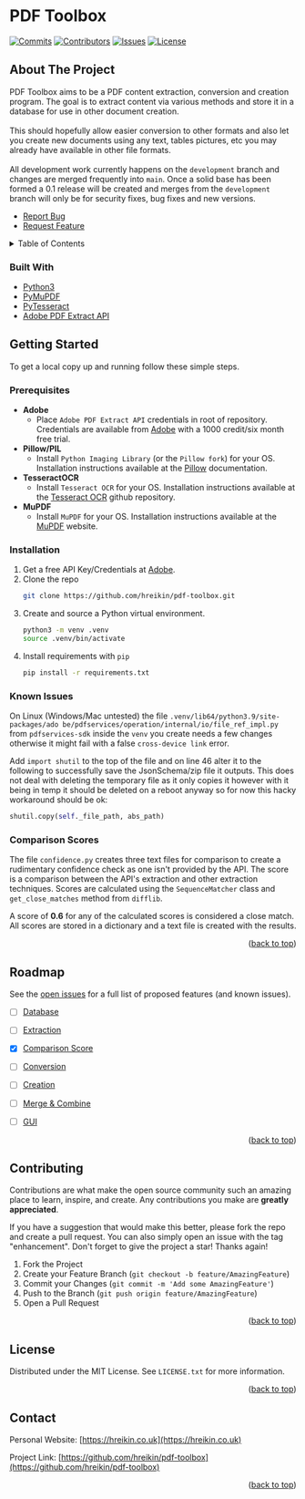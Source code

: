 <div id="top"></div>
<!--
*** Thanks for checking out the Best-README-Template. If you have a suggestion
*** that would make this better, please fork the repo and create a pull request
*** or simply open an issue with the tag "enhancement".
*** Don't forget to give the project a star!
*** Thanks again! Now go create something AMAZING! :D
-->



<!-- PROJECT SHIELDS -->
<!--
*** I'm using markdown "reference style" links for readability.
*** Reference links are enclosed in brackets [ ] instead of parentheses ( ).
*** See the bottom of this document for the declaration of the reference variables
*** for contributors-url, forks-url, etc. This is an optional, concise syntax you may use.
*** https://www.markdownguide.org/basic-syntax/#reference-style-links
-->
# PDF Toolbox

[![Commits][commit-shield]][commit-url]
[![Contributors][contributors-shield]][contributors-url]
[![Issues][issues-shield]][issues-url]
[![License][license-shield]][license-url]
<!-- [![Forks][forks-shield]][forks-url] -->
<!-- [![Stargazers][stars-shield]][stars-url] -->
<!-- [![LinkedIn][linkedin-shield]][linkedin-url] -->
<!-- PROJECT LOGO -->
<!-- <div>
  <a href="https://github.com/hreikin/pdf-toolbox">
    <img src="images/logo.png" alt="Logo" width="80" height="80">
  </a>
  <h3 align="center">PDF Toolbox</h3>
  <p>
  PDF Toolbox aims to be a PDF content extraction, conversion and creation 
  program. The goal is to extract content via various methods and store it in 
  a database for use in other document creation. 
  <br /><br />
  This should hopefully allow easier conversion to other formats and also let 
  you create new documents using any text, tables pictures, etc you may 
  already have available in other file formats.
  <br /><br />
  PDF Toolbox is in development so things will break regularly until a solid base for 
  the program has been created.
  <br /><br />
  <a href="https://github.com/hreikin/pdf-toolbox"><strong>Explore the docs »</strong></a>
  <br />
  <br />
  <a href="https://github.com/hreikin/pdf-toolbox">View Demo</a>
  <a href="https://github.com/hreikin/pdf-toolbox/issues">Report Bug</a>
  <br />
  <a href="https://github.com/hreikin/pdf-toolbox/issues">Request Feature</a>
  </p>
</div> -->


<!-- ABOUT THE PROJECT -->
## About The Project
<!-- Project Screenshot -->
<!-- [![Product Name Screen Shot][product-screenshot]](https://example.com) -->

PDF Toolbox aims to be a PDF content extraction, conversion and creation 
program. The goal is to extract content via various methods and store it in 
a database for use in other document creation. 
<br /><br />
This should hopefully allow easier conversion to other formats and also let 
you create new documents using any text, tables pictures, etc you may 
already have available in other file formats.
<br /><br />
All development work currently happens on the `development` branch and changes 
are merged frequently into `main`. Once a solid base has been formed a 0.1 
release will be created and merges from the `development` branch will only be 
for security fixes, bug fixes and new versions.
<br />
<!-- <a href="https://github.com/hreikin/pdf-toolbox"><strong>Explore the docs »</strong></a>
<br />
<br />
<a href="https://github.com/hreikin/pdf-toolbox">View Demo</a> -->
<ul>
  <li>
    <a href="https://github.com/hreikin/pdf-toolbox/issues">Report Bug</a>
  </li>
  <li>
    <a href="https://github.com/hreikin/pdf-toolbox/issues">Request Feature</a>
  </li>
</ul>
<!-- TABLE OF CONTENTS -->
<details>
  <summary>Table of Contents</summary>
  <ol>
    <li>
      <a href="#about-the-project">About The Project</a>
      <ul>
        <li><a href="#built-with">Built With</a></li>
      </ul>
    </li>
    <li>
      <a href="#getting-started">Getting Started</a>
      <ul>
        <li><a href="#prerequisites">Prerequisites</a></li>
        <li><a href="#installation">Installation</a></li>
        <li><a href="#known-issues">Known Issues</a></li>
        <li><a href="#comparison-scores">Comparison Scores</a></li>
      </ul>
    </li>
    <!-- <li><a href="#usage">Usage</a></li> -->
    <li><a href="#roadmap">Roadmap</a></li>
    <li><a href="#contributing">Contributing</a></li>
    <li><a href="#license">License</a></li>
    <li><a href="#contact">Contact</a></li>
    <!-- <li><a href="#acknowledgments">Acknowledgments</a></li> -->
  </ol>
</details>

### Built With

* [Python3](https://www.python.org/)
* [PyMuPDF](https://github.com/pymupdf/PyMuPDF)
* [PyTesseract](https://github.com/madmaze/pytesseract)
* [Adobe PDF Extract API](https://developer.adobe.com/document-services/apis/pdf-extract/)

<!-- GETTING STARTED -->
## Getting Started

To get a local copy up and running follow these simple steps.

### Prerequisites

* **Adobe**
  * Place `Adobe PDF Extract API` credentials in root of repository. Credentials are available from [Adobe](https://developer.adobe.com/document-services/apis/pdf-extract/) with a 1000 credit/six month free trial.
* **Pillow/PIL**
  * Install `Python Imaging Library` (or the `Pillow fork`) for your OS. Installation instructions available at the [Pillow](https://pillow.readthedocs.io/en/stable/installation.html) documentation.
* **TesseractOCR**
  * Install `Tesseract OCR` for your OS. Installation instructions available at the [Tesseract OCR](https://github.com/tesseract-ocr/tesseract) github repository.
* **MuPDF**
  * Install `MuPDF` for your OS. Installation instructions available at the [MuPDF](https://mupdf.com) website.

### Installation

1. Get a free API Key/Credentials at [Adobe](https://developer.adobe.com/document-services/apis/pdf-extract/).
2. Clone the repo
    ```sh
    git clone https://github.com/hreikin/pdf-toolbox.git
    ```
3. Create and source a Python virtual environment.
    ```sh
    python3 -m venv .venv
    source .venv/bin/activate
    ```
4. Install requirements with `pip`
    ```sh
    pip install -r requirements.txt
    ```



### Known Issues
On Linux (Windows/Mac untested) the file `.venv/lib64/python3.9/site-packages/ado
be/pdfservices/operation/internal/io/file_ref_impl.py` from `pdfservices-sdk` 
inside the `venv` you create needs a few changes otherwise it might fail with a 
false `cross-device link` error.

Add `import shutil` to the top of the file and on line 46 alter it to the 
following to successfully save the JsonSchema/zip file it outputs. This does not 
deal with deleting the temporary file as it only copies it however with it being 
in temp it should be deleted on a reboot anyway so for now this hacky workaround 
should be ok:

```python
shutil.copy(self._file_path, abs_path)
```

### Comparison Scores
The file `confidence.py` creates three text files for comparison to create a 
rudimentary confidence check as one isn't provided by the API. The score is a 
comparison between the API's extraction and other extraction techniques. Scores 
are calculated using the `SequenceMatcher` class and `get_close_matches` method 
from `difflib`. 

A score of **0.6** for any of the calculated scores is considered a close match. 
All scores are stored in a dictionary and a text file is created with the 
results.

<p align="right">(<a href="#top">back to top</a>)</p>

<!-- USAGE EXAMPLES -->
<!-- ## Usage

Use this space to show useful examples of how a project can be used. Additional screenshots, code examples and demos work well in this space. You may also link to more resources.

_For more examples, please refer to the [Documentation](https://example.com)_

<p align="right">(<a href="#top">back to top</a>)</p> -->



<!-- ROADMAP -->
## Roadmap

See the [open issues](https://github.com/hreikin/pdf-toolbox/issues) for a full list of proposed features (and known issues).

<!-- **Related Issues** -->

- [ ] [Database](https://github.com/hreikin/pdf-toolbox/issues/2)
- [ ] [Extraction](https://github.com/hreikin/pdf-toolbox/issues/3)
- [x] [Comparison Score](https://github.com/hreikin/pdf-toolbox/issues/4)
- [ ] [Conversion](https://github.com/hreikin/pdf-toolbox/issues/5)
- [ ] [Creation](https://github.com/hreikin/pdf-toolbox/issues/6)
- [ ] [Merge & Combine](https://github.com/hreikin/pdf-toolbox/issues/7)
- [ ] [GUI](https://github.com/hreikin/pdf-toolbox/issues/11) 


<p align="right">(<a href="#top">back to top</a>)</p>



<!-- CONTRIBUTING -->
## Contributing

Contributions are what make the open source community such an amazing place to learn, inspire, and create. Any contributions you make are **greatly appreciated**.

If you have a suggestion that would make this better, please fork the repo and create a pull request. You can also simply open an issue with the tag "enhancement".
Don't forget to give the project a star! Thanks again!

1. Fork the Project
2. Create your Feature Branch (`git checkout -b feature/AmazingFeature`)
3. Commit your Changes (`git commit -m 'Add some AmazingFeature'`)
4. Push to the Branch (`git push origin feature/AmazingFeature`)
5. Open a Pull Request

<p align="right">(<a href="#top">back to top</a>)</p>



<!-- LICENSE -->
## License

Distributed under the MIT License. See `LICENSE.txt` for more information.

<p align="right">(<a href="#top">back to top</a>)</p>



<!-- CONTACT -->
## Contact

Personal Website: [https://hreikin.co.uk](https://hreikin.co.uk)

Project Link: [https://github.com/hreikin/pdf-toolbox](https://github.com/hreikin/pdf-toolbox)

<p align="right">(<a href="#top">back to top</a>)</p>



<!-- ACKNOWLEDGMENTS -->
<!-- ## Acknowledgments

* []()
* []()
* []()

<p align="right">(<a href="#top">back to top</a>)</p> -->



<!-- MARKDOWN LINKS & IMAGES -->
<!-- https://www.markdownguide.org/basic-syntax/#reference-style-links -->
[contributors-shield]: https://img.shields.io/github/contributors/hreikin/pdf-toolbox.svg?style=for-the-badge
[contributors-url]: https://github.com/hreikin/pdf-toolbox/graphs/contributors
[forks-shield]: https://img.shields.io/github/forks/hreikin/pdf-toolbox.svg?style=for-the-badge
[forks-url]: https://github.com/hreikin/pdf-toolbox/network/members
[stars-shield]: https://img.shields.io/github/stars/hreikin/pdf-toolbox.svg?style=for-the-badge
[stars-url]: https://github.com/hreikin/pdf-toolbox/stargazers
[issues-shield]: https://img.shields.io/github/issues/hreikin/pdf-toolbox.svg?style=for-the-badge
[issues-url]: https://github.com/hreikin/pdf-toolbox/issues
[license-shield]: https://img.shields.io/github/license/hreikin/pdf-toolbox.svg?style=for-the-badge
[license-url]: https://github.com/hreikin/pdf-toolbox/blob/main/LICENSE.txt
[commit-shield]: https://img.shields.io/github/commit-activity/m/hreikin/pdf-toolbox?style=for-the-badge
[commit-url]: https://github.com/hreikin/pdf-toolbox/graphs/commit-activity
<!-- [linkedin-shield]: https://img.shields.io/badge/-LinkedIn-black.svg?style=for-the-badge&logo=linkedin&colorB=555 -->
<!-- [linkedin-url]: https://linkedin.com/in/linkedin_username -->
<!-- [product-screenshot]: images/screenshot.png -->
